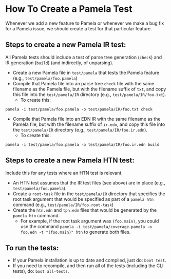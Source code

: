 # How To Create a Pamela Test

Whenever we add a new feature to Pamela or whenever we make a bug fix for a Pamela issue, we should create a test for that particular feature.

## Steps to create a new Pamela IR test:
All Pamela tests should include a test of parse tree generation (`check`) and IR generation (`build`) (and indirectly, of unparsing).

* Create a new Pamela file in `test/pamela` that tests the Pamela feature (e.g., `test/pamela/foo.pamela`)
* Compile that Pamela file into an parse tree `check` file with the same filename as the Pamela file, but with the filename suffix of `txt`, and copy this file into the `test/pamela/IR` directory (e.g., `test/pamela/IR/foo.txt`).  
	* To create this:
```
pamela -i test/pamela/foo.pamela -o test/pamela/IR/foo.txt check
```
* Compile that Pamela file into an EDN IR with the same filename as the Pamela file, but with the filename suffix of `ir.edn`, and copy this file into the `test/pamela/IR` directory (e.g., `test/pamela/IR/foo.ir.edn`).  
	* To create this:
```
pamela -i test/pamela/foo.pamela -o test/pamela/IR/foo.ir.edn build
```

## Steps to create a new Pamela HTN test:
Include this for any tests where an HTN test is relevant.

* An HTN test assumes that the IR test files (see above) are in place (e.g., `test/pamela/foo.pamela`).
* Create a `root-task` file in the `test/pamela/IR` directory that specifies the root task argument that would be specified as part of a `pamela htn` command (e.g., `test/pamela/IR/foo.root-task`)
* Create the `htn.edn` and `tpn.edn` files that would be generated by the `pamela htn` command.  
	* For example, if the root task argument was `(foo.main)`, you could use the command `pamela -i test/pamela/coverage.pamela -o foo.edn -t "(foo.main)" htn` to generate both files.

## To run the tests:

* If your Pamela installation is up to date and compiled, just do: `boot test`.
* If you need to recompile, and then run all of the tests (including the CLI tests), do: `boot all-tests`.

